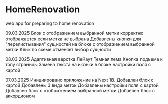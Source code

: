 # HomeRenovation
web app for preparing to home renovation

09.03.2025
Блок с отображением выбранной метки корректно отображается если метка не выбрана
Добавлены кнопки для "перелистывания" сущностей на блоке с отображением выбранной метки
Клик по схеме отменяет выбор сущности

08.03.2025
Адаптивная верстка
Лейаут
Темная тема
Кнопка подъема к топу страницы
Замена текста на иконки в блоке настройки поля с картой

07.03.2025
Инициировано приложение на Next 18.
Добавлен блок с картой
Добавлены 3 вида меток
Добавлены настройки поля с картой
Добавлен блок с отображением выбранной метки
Добавлен блок с аккордионом